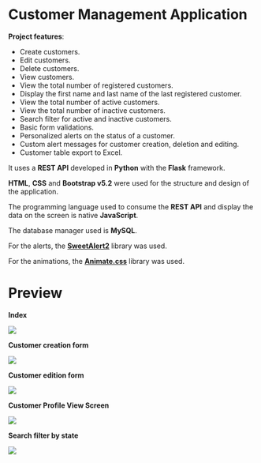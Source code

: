 # Customer Management Application

**Project features**:

- Create customers.
- Edit customers.
- Delete customers.
- View customers.
- View the total number of registered customers.
- Display the first name and last name of the last registered customer.
- View the total number of active customers.
- View the total number of inactive customers.
- Search filter for active and inactive customers.
- Basic form validations.
- Personalized alerts on the status of a customer.
- Custom alert messages for customer creation, deletion and editing.
- Customer table export to Excel.

It uses a **REST API** developed in **Python** with the **Flask** framework.

**HTML**, **CSS** and **Bootstrap v5.2** were used for the structure and design of the application.

The programming language used to consume the **REST API** and display the data on the screen is native **JavaScript**.

The database manager used is **MySQL**.

For the alerts, the **[SweetAlert2](https://sweetalert2.github.io/)** library was used.

For the animations, the **[Animate.css](https://animate.style/)** library was used.

# Preview

**Index**

![](https://i.imgur.com/ipTrnvC.png)

**Customer creation form**

![](https://i.imgur.com/8Er7exl.png)

**Customer edition form**

![](https://i.imgur.com/BqHv2AE.png)

**Customer Profile View Screen**

![](https://i.imgur.com/UOySu7v.png)

**Search filter by state**

![](https://i.imgur.com/ZQJ6Alt.png)
